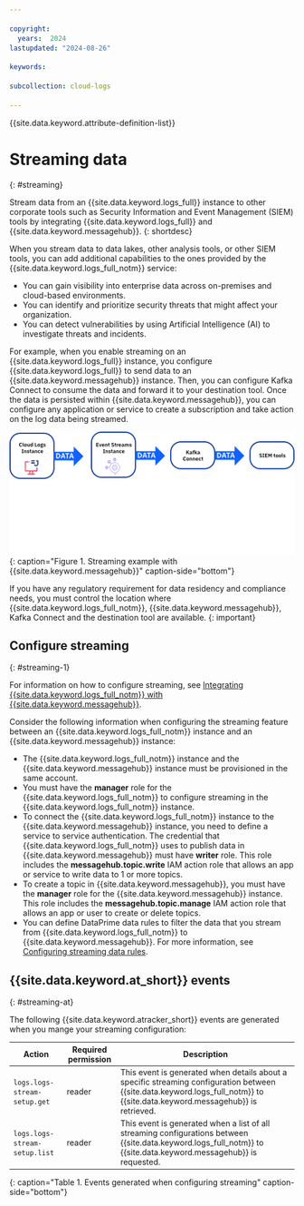 ```yaml
---

copyright:
  years:  2024
lastupdated: "2024-08-26"

keywords:

subcollection: cloud-logs

---
```


{{site.data.keyword.attribute-definition-list}}

# Streaming data
{: #streaming}

Stream data from an {{site.data.keyword.logs_full}} instance to other corporate tools such as Security Information and Event Management (SIEM) tools by integrating {{site.data.keyword.logs_full}} and {{site.data.keyword.messagehub}}.
{: shortdesc}

When you stream data to data lakes, other analysis tools, or other SIEM tools, you can add additional capabilities to the ones provided by the {{site.data.keyword.logs_full_notm}} service:
- You can gain visibility into enterprise data across on-premises and cloud-based environments.
- You can identify and prioritize security threats that might affect your organization.
- You can detect vulnerabilities by using Artificial Intelligence (AI) to investigate threats and incidents.

For example, when you enable streaming on an {{site.data.keyword.logs_full}} instance, you configure {{site.data.keyword.logs_full}} to send data to an {{site.data.keyword.messagehub}} instance. Then, you can configure Kafka Connect to consume the data and forward it to your destination tool. Once the data is persisted within {{site.data.keyword.messagehub}}, you can configure any application or service to create a subscription and take action on the log data being streamed.

![Streaming example with {{site.data.keyword.messagehub}}](images/logs_streams.svg "Streaming examples with {{site.data.keyword.messagehub}}"){: caption="Figure 1. Streaming example with {{site.data.keyword.messagehub}}" caption-side="bottom"}


If you have any regulatory requirement for data residency and compliance needs, you must control the location where {{site.data.keyword.logs_full_notm}}, {{site.data.keyword.messagehub}}, Kafka Connect and the destination tool are available.
{: important}


## Configure streaming
{: #streaming-1}

For information on how to configure streaming, see [Integrating {{site.data.keyword.logs_full_notm}} with {{site.data.keyword.messagehub}}](/docs/cloud-logs?topic=cloud-logs-event-streams-cloud-logs).

Consider the following information when configuring the streaming feature between an {{site.data.keyword.logs_full_notm}} instance and an {{site.data.keyword.messagehub}} instance:
- The {{site.data.keyword.logs_full_notm}} instance and the {{site.data.keyword.messagehub}} instance must be provisioned in the same account.
- You must have the **manager** role for the {{site.data.keyword.logs_full_notm}} to configure streaming in the {{site.data.keyword.logs_full_notm}} instance.
- To connect the {{site.data.keyword.logs_full_notm}} instance to the {{site.data.keyword.messagehub}} instance, you need to define a service to service authentication. The credential that {{site.data.keyword.logs_full_notm}} uses to publish data in {{site.data.keyword.messagehub}} must have **writer** role. This role includes the **messagehub.topic.write** IAM action role that allows an app or service to write data to 1 or more topics.
- To create a topic in {{site.data.keyword.messagehub}}, you must have the **manager** role for the {{site.data.keyword.messagehub}} instance. This role includes the **messagehub.topic.manage** IAM action role that allows an app or user to create or delete topics.
- You can define DataPrime data rules to filter the data that you stream from {{site.data.keyword.logs_full_notm}} to {{site.data.keyword.messagehub}}. For more information, see [Configuring streaming data rules](/docs/cloud-logs?topic=cloud-logs-streaming_rules).




## {{site.data.keyword.at_short}} events
{: #streaming-at}

The following {{site.data.keyword.atracker_short}} events are generated when you mange your streaming configuration:

| Action | Required permission |  Description |
|--------|-------------|-------------|
| `logs.logs-stream-setup.get` | reader | This event is generated when details about a specific streaming configuration between {{site.data.keyword.logs_full_notm}} to {{site.data.keyword.messagehub}} is retrieved. |
| `logs.logs-stream-setup.list` | reader | This event is generated when a list of all streaming configurations between {{site.data.keyword.logs_full_notm}} to {{site.data.keyword.messagehub}} is requested. |
{: caption="Table 1. Events generated when configuring streaming" caption-side="bottom"}
